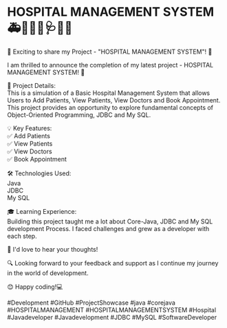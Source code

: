 # HOSPITAL MANAGEMENT SYSTEM 🚑🏥🧑‍⚕️🩺💉💊

🚀 Exciting to share my Project - "HOSPITAL MANAGEMENT SYSTEM"! 🎉

I am thrilled to announce the completion of my latest project - HOSPITAL MANAGEMENT SYSTEM! 🌟

🎯 Project Details: <br>
This is a simulation of a Basic Hospital Management System that allows Users to Add Patients, View Patients, View Doctors and Book Appointment. This project provides an opportunity to explore fundamental concepts of Object-Oriented Programming, JDBC and My SQL.

💡 Key Features:<br>
✅ Add Patients<br>
✅ View Patients<br>
✅ View Doctors<br>
✅ Book Appointment<br>

🛠 Technologies Used:<br>
    Java<br>
    JDBC<br>
    My SQL

🎓 Learning Experience:<br>
Building this project taught me a lot about Core-Java, JDBC and My SQL development Process. I faced challenges and grew as a developer with each step.

📢 I'd love to hear your thoughts!

🔍 Looking forward to your feedback and support as I continue my journey in the world of development.

😊 Happy coding!💻

#Development #GitHub #ProjectShowcase #java #corejava #HOSPITALMANAGEMENT #HOSPITALMANAGEMENTSYSTEM #Hospital #Javadeveloper #Javadevelopment #JDBC #MySQL #SoftwareDeveloper
